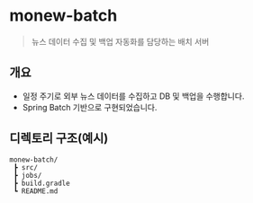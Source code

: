 # monew-batch
> 뉴스 데이터 수집 및 백업 자동화를 담당하는 배치 서버

## 개요
- 일정 주기로 외부 뉴스 데이터를 수집하고 DB 및 백업을 수행합니다.  
- Spring Batch 기반으로 구현되었습니다.  

## 디렉토리 구조(예시)
```plaintext
monew-batch/
 ┣ src/
 ┣ jobs/
 ┣ build.gradle
 ┗ README.md
